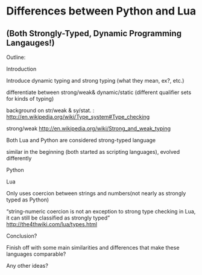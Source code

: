 Differences between Python and Lua 
======
(Both Strongly-Typed, Dynamic Programming Langauges!)
------

Outline:

Introduction

Introduce dynamic typing and strong typing (what they mean, ex?, etc.)

differentiate between strong/weak& dynamic/static (different qualifier sets for kinds of typing)

background on str/weak & sy/stat. : http://en.wikipedia.org/wiki/Type_system#Type_checking

strong/weak http://en.wikipedia.org/wiki/Strong_and_weak_typing

Both Lua and Python are considered strong-typed language

similar in the beginning (both started as scripting languages), evolved differently

Python 

Lua

Only uses coercion between strings and numbers(not nearly as strongly typed as Python)

“string-numeric coercion is not an exception to strong type checking in Lua, it can still be classified as strongly typed” http://the4thwiki.com/lua/types.html

Conclusion?

Finish off with some main similarities and differences that make these languages comparable?

Any other ideas?




